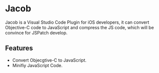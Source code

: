 # Jacob

Jacob is a Visual Studio Code Plugin for iOS developers, it can convert Objective-C code to JavaScript and compress the JS code, which will be convince for JSPatch develop.

## Features

- Convert Objecgtive-C to JavaScript.
- Minifiy JavaScript Code.

